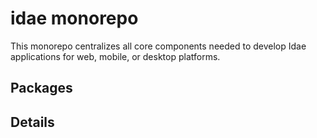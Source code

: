# idae monorepo

This monorepo centralizes all core components needed to develop Idae applications for web, mobile, or desktop platforms.
## Packages


## Details

